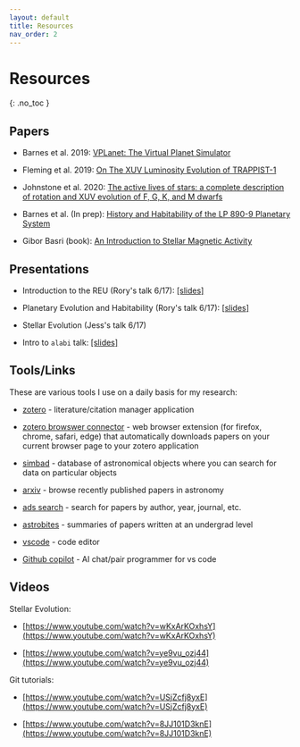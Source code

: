 ```yaml
---
layout: default
title: Resources
nav_order: 2
---
```


# Resources
{: .no_toc }


## Papers

- Barnes et al. 2019: [VPLanet: The Virtual Planet Simulator](https://arxiv.org/abs/1905.06367)

- Fleming et al. 2019: [On The XUV Luminosity Evolution of TRAPPIST-1](https://arxiv.org/abs/1906.05250)

- Johnstone et al. 2020: [The active lives of stars: a complete description of rotation and XUV evolution of F, G, K, and M dwarfs](https://arxiv.org/abs/2009.07695)

- Barnes et al. (In prep): [History and Habitability of the LP 890-9 Planetary System](../files/LP_890_9___VPLanet-1.pdf)

- Gibor Basri (book): [An Introduction to Stellar Magnetic Activity](../files/IntroToStellarActivity.pdf)


## Presentations

- Introduction to the REU (Rory's talk 6/17): [[slides]](../files/YUPRA_REU_1.pdf)

- Planetary Evolution and Habitability (Rory's talk 6/17): [[slides]](../files/YUPRA_REU_2.pdf)

- Stellar Evolution (Jess's talk 6/17)

- Intro to `alabi` talk: [[slides]](../files/alabi_talk.pdf)


## Tools/Links

These are various tools I use on a daily basis for my research:

- [zotero](https://www.zotero.org/) - literature/citation manager application

- [zotero browswer connector](https://www.zotero.org/download/connectors) - web browser extension (for firefox, chrome, safari, edge) that automatically downloads papers on your current browser page to your zotero application

- [simbad](http://simbad.cds.unistra.fr/simbad/sim-fbasic) - database of astronomical objects where you can search for data on particular objects

- [arxiv](https://arxiv.org/list/astro-ph/recent) - browse recently published papers in astronomy

- [ads search](https://ui.adsabs.harvard.edu/) - search for papers by author, year, journal, etc.

- [astrobites](https://astrobites.org/) - summaries of papers written at an undergrad level

- [vscode](https://code.visualstudio.com/) - code editor

- [Github copilot](https://techcommunity.microsoft.com/t5/educator-developer-blog/step-by-step-setting-up-github-student-and-github-copilot-as-an/ba-p/3736279) - AI chat/pair programmer for vs code


## Videos

Stellar Evolution:

- [https://www.youtube.com/watch?v=wKxArKOxhsY](https://www.youtube.com/watch?v=wKxArKOxhsY)

- [https://www.youtube.com/watch?v=ye9vu_ozj44](https://www.youtube.com/watch?v=ye9vu_ozj44)

Git tutorials:

- [https://www.youtube.com/watch?v=USjZcfj8yxE](https://www.youtube.com/watch?v=USjZcfj8yxE)

- [https://www.youtube.com/watch?v=8JJ101D3knE](https://www.youtube.com/watch?v=8JJ101D3knE)